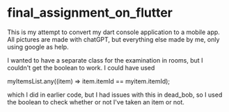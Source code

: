 # final_assignment_on_flutter

This is my attempt to convert my dart console application to a mobile app.
All pictures are made with chatGPT, but everything else made by me, only using google as help.

I wanted to have a separate class for the examination in rooms, but I couldn't get the boolean to
work. I could have used

myItemsList.any((item) => item.itemId == myitem.itemId); 

which I did in earlier code, but I had issues with this in dead_bob, so I used the boolean to check
whether or not I've taken an item or not.